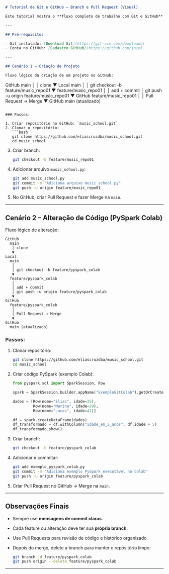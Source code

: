 ```markdown
# Tutorial de Git e GitHub – Branch e Pull Request (Visual)

Este tutorial mostra o **fluxo completo de trabalho com Git e GitHub** usando branches, commits, push e Pull Requests, com diagramas que facilitam o entendimento.

---

## Pré-requisitos

- Git instalado: [Download Git](https://git-scm.com/downloads)  
- Conta no GitHub: [Cadastro GitHub](https://github.com/join)

---

## Cenário 1 – Criação de Projeto

Fluxo lógico da criação de um projeto no GitHub:

```

GitHub
main
│
│ clone
▼
Local
main
│
│ git checkout -b feature/music_repo01
▼
feature/music_repo01
│
│ add + commit
│ git push -u origin feature/music_repo01
▼
GitHub
feature/music_repo01
│
│ Pull Request → Merge
▼
GitHub
main (atualizado)

````

### Passos:

1. Criar repositório no GitHub: `music_school.git`
2. Clonar o repositório:
   ```bash
   git clone https://github.com/eliascruzdba/music_school.git
   cd music_school
````

3. Criar branch:

   ```bash
   git checkout -b feature/music_repo01
   ```
4. Adicionar arquivo `music_school.py`:

   ```bash
   git add music_school.py
   git commit -m "Adiciona arquivo music_school.py"
   git push -u origin feature/music_repo01
   ```
5. No GitHub, criar Pull Request e fazer Merge na `main`.

---

## Cenário 2 – Alteração de Código (PySpark Colab)

Fluxo lógico de alteração:

```
GitHub
  main
   │ clone
   ▼
Local
  main
   │
   │ git checkout -b feature/pyspark_colab
   ▼
  feature/pyspark_colab
   │
   │ add + commit
   │ git push -u origin feature/pyspark_colab
   ▼
GitHub
  feature/pyspark_colab
   │
   │ Pull Request → Merge
   ▼
GitHub
  main (atualizado)
```

### Passos:

1. Clonar repositório:

   ```bash
   git clone https://github.com/eliascruzdba/music_school.git
   cd music_school
   ```
2. Criar código PySpark (exemplo Colab):

   ```python
   from pyspark.sql import SparkSession, Row

   spark = SparkSession.builder.appName("ExemploGitColab").getOrCreate()

   dados = [Row(nome="Elias", idade=35),
            Row(nome="Marina", idade=29),
            Row(nome="Lucas", idade=41)]

   df = spark.createDataFrame(dados)
   df_transformado = df.withColumn("idade_em_5_anos", df.idade + 5)
   df_transformado.show()
   ```
3. Criar branch:

   ```bash
   git checkout -b feature/pyspark_colab
   ```
4. Adicionar e commitar:

   ```bash
   git add exemplo_pyspark_colab.py
   git commit -m "Adiciona exemplo PySpark executável no Colab"
   git push -u origin feature/pyspark_colab
   ```
5. Criar Pull Request no GitHub → Merge na `main`.

---

## Observações Finais

* Sempre use **mensagens de commit claras**.
* Cada feature ou alteração deve ter sua **própria branch**.
* Use Pull Requests para revisão de código e histórico organizado.
* Depois do merge, delete a branch para manter o repositório limpo:

  ```bash
  git branch -d feature/pyspark_colab
  git push origin --delete feature/pyspark_colab
  ```

---


